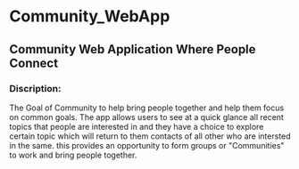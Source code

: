 # Community_WebApp
## Community Web Application Where People Connect
### Discription:
The Goal of Community to help bring people together and help them focus on common goals.
The app allows users to see at a quick glance all recent topics that people are interested in and
they have a choice to explore certain topic which will return to  them contacts of all other who are intersted in the same.
this provides an opportunity to form groups or "Communities" to work and bring people together.

